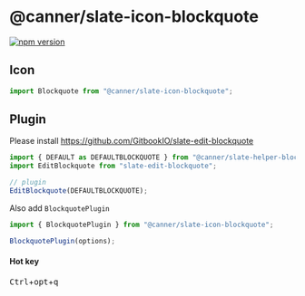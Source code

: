 # @canner/slate-icon-blockquote

[![npm version](https://badge.fury.io/js/%40canner%2Fslate-icon-blockquote.svg)](https://badge.fury.io/js/%40canner%2Fslate-icon-blockquote)

## Icon

```js
import Blockquote from "@canner/slate-icon-blockquote";
```

## Plugin

Please install https://github.com/GitbookIO/slate-edit-blockquote

```js
import { DEFAULT as DEFAULTBLOCKQUOTE } from "@canner/slate-helper-block-quote";
import EditBlockquote from "slate-edit-blockquote";

// plugin
EditBlockquote(DEFAULTBLOCKQUOTE);
```

Also add `BlockquotePlugin`

```js
import { BlockquotePlugin } from "@canner/slate-icon-blockquote";

BlockquotePlugin(options);
```

#### Hot key

<kbd>Ctrl</kbd>+<kbd>opt</kbd>+<kbd>q</kbd>
